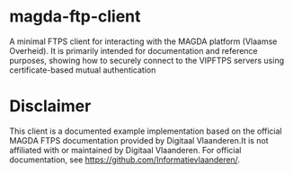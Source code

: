# magda-ftp-client
A minimal FTPS client for interacting with the MAGDA platform (Vlaamse Overheid). It is primarily intended for documentation and reference purposes, showing how to securely connect to the VIPFTPS servers using certificate-based mutual authentication

# Disclaimer
This client is a documented example implementation based on the official MAGDA FTPS documentation provided by Digitaal Vlaanderen.It is not affiliated with or maintained by Digitaal Vlaanderen.
For official documentation, see https://github.com/Informatievlaanderen/.